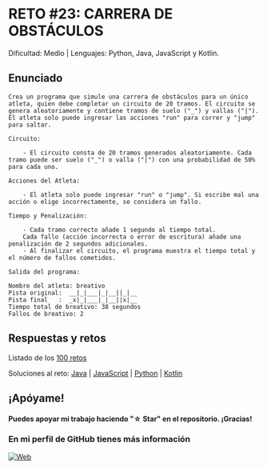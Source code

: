 # RETO #23: CARRERA DE OBSTÁCULOS
Dificultad: Medio | Lenguajes: Python, Java, JavaScript y Kotlin.

## Enunciado

```
Crea un programa que simule una carrera de obstáculos para un único atleta, quien debe completar un circuito de 20 tramos. El circuito se genera aleatoriamente y contiene tramos de suelo ("_") y vallas ("|"). El atleta solo puede ingresar las acciones "run" para correr y "jump" para saltar.

Circuito:

    - El circuito consta de 20 tramos generados aleatoriamente. Cada tramo puede ser suelo ("_") o valla ("|") con una probabilidad de 50% para cada uno.

Acciones del Atleta:

    - El atleta solo puede ingresar "run" o "jump". Si escribe mal una acción o elige incorrectamente, se considera un fallo.

Tiempo y Penalización:

    - Cada tramo correcto añade 1 segundo al tiempo total.
    Cada fallo (acción incorrecta o error de escritura) añade una penalización de 2 segundos adicionales.
    - Al finalizar el circuito, el programa muestra el tiempo total y el número de fallos cometidos.

Salida del programa:

Nombre del atleta: breativo
Pista original:  __|_|___|_|__||_|__
Pista final   :  _x|_|___|_|__||x|__
Tiempo total de breativo: 38 segundos
Fallos de breativo: 2
```

## Respuestas y retos
Listado de los [100 retos](/README.md)

Soluciones al reto: 
[Java](/RETOS/Reto23/Reto23.java) | 
[JavaScript](/RETOS/Reto23/Reto23.js) | 
[Python](/RETOS/Reto23/Reto23.py) |
[Kotlin](/RETOS/Reto23/Reto23.kt)



## ¡Apóyame! 
#### Puedes apoyar mi trabajo haciendo "☆ Star" en el repositorio. ¡Gracias!

### En mi perfil de GitHub tienes más información

[![Web](https://img.shields.io/badge/GitHub-breativo-14a1f0?style=for-the-badge&logo=github&logoColor=white&labelColor=101010)](https://github.com/breativo)